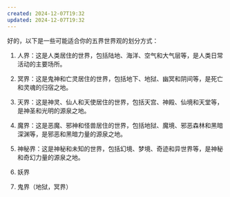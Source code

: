 ```yaml
---
created: 2024-12-07T19:32
updated: 2024-12-07T19:32
---
```

好的，以下是一些可能适合你的五界世界观的划分方式：

1. 人界：这是人类居住的世界，包括陆地、海洋、空气和大气层等，是人类日常活动的主要场所。

2. 冥界：这是鬼神和亡灵居住的世界，包括地下、地狱、幽冥和阴间等，是死亡和灵魂的归宿之地。

3. 天界：这是神灵、仙人和天使居住的世界，包括天宫、神殿、仙境和天堂等，是神圣和光明的源泉之地。

4. 魔界：这是恶魔、邪神和怪兽居住的世界，包括地狱、魔境、邪恶森林和黑暗深渊等，是邪恶和黑暗力量的源泉之地。

5. 神秘界：这是神秘和未知的世界，包括幻境、梦境、奇迹和异世界等，是神秘和奇幻力量的源泉之地。
6. 妖界
7. 鬼界（地狱，冥界）